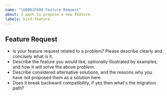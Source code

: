 ```yaml
---
name: "\U0001F680 Feature Request"
about: I want to propose a new feature.
labels: kind:feature
---
```


## Feature Request

- Is your feature request related to a problem? Please describe clearly and concisely what is it.
- Describe the feature you would like, optionally illustrated by examples, and how it will solve the above problem.
- Describe considered alternative solutions, and the reasons why you have not proposed them as a solution here.
- Does it break backward compatibility, if yes then what's the migration path?
